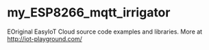 # my_ESP8266_mqtt_irrigator
EOriginal EasyIoT Cloud source code examples and libraries. More at http://iot-playground.com/
